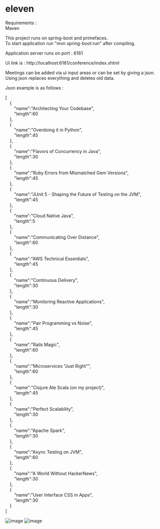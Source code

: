 # eleven


Requirements :  
  Maven
  
This project runs on spring-boot and primefaces.   
To start application run  "mvn spring-boot:run" after compiling.  

Application server runs on port : 6161  

Ui link is : http://localhost:6161/conference/index.xhtml  

Meetings can be added via ui input areas or can be set by giving a json. Using json replaces everything and deletes old data.   

Json example is as follows :

[  
&emsp;{  
&emsp;&emsp;"name":"Architecting Your Codebase",  
&emsp;&emsp;"length":60  
&emsp;},  
&emsp;{  
&emsp;&emsp;"name":"Overdoing it in Python",  
&emsp;&emsp;"length":45  
&emsp;},  
&emsp;{  
&emsp;&emsp;"name":"Flavors of Concurrency in Java",  
&emsp;&emsp;"length":30  
&emsp;},  
&emsp;{  
&emsp;&emsp;"name":"Ruby Errors from Mismatched Gem Versions",  
&emsp;&emsp;"length":45  
&emsp;},  
&emsp;{  
&emsp;&emsp;"name":"JUnit 5 - Shaping the Future of Testing on the JVM",  
&emsp;&emsp;"length":45  
&emsp;},  
&emsp;{  
&emsp;&emsp;"name":"Cloud Native Java",  
&emsp;&emsp;"length":5  
&emsp;},  
&emsp;{  
&emsp;&emsp;"name":"Communicating Over Distance",  
&emsp;&emsp;"length":60  
&emsp;},  
&emsp;{  
&emsp;&emsp;"name":"AWS Technical Essentials",  
&emsp;&emsp;"length":45  
&emsp;},  
&emsp;{  
&emsp;&emsp;"name":"Continuous Delivery",  
&emsp;&emsp;"length":30  
&emsp;},  
&emsp;{  
&emsp;&emsp;"name":"Monitoring Reactive Applications",  
&emsp;&emsp;"length":30  
&emsp;},  
&emsp;{  
&emsp;&emsp;"name":"Pair Programming vs Noise",  
&emsp;&emsp;"length":45  
&emsp;},  
&emsp;{  
&emsp;&emsp;"name":"Rails Magic",  
&emsp;&emsp;"length":60  
&emsp;},  
&emsp;{  
&emsp;&emsp;"name":"Microservices \"Just Right\"",  
&emsp;&emsp;"length":60  
&emsp;},  
&emsp;{  
&emsp;&emsp;"name":"Clojure Ate Scala (on my project)",  
&emsp;&emsp;"length":45  
&emsp;},  
&emsp;{  
&emsp;&emsp;"name":"Perfect Scalability",  
&emsp;&emsp;"length":30  
&emsp;},  
&emsp;{  
&emsp;&emsp;"name":"Apache Spark",  
&emsp;&emsp;"length":30  
&emsp;},  
&emsp;{  
&emsp;&emsp;"name":"Async Testing on JVM",  
&emsp;&emsp;"length":60  
&emsp;},  
&emsp;{  
&emsp;&emsp;"name":"A World Without HackerNews",  
&emsp;&emsp;"length":30  
&emsp;},  
&emsp;{  
&emsp;&emsp;"name":"User Interface CSS in Apps",  
&emsp;&emsp;"length":30  
&emsp;}  
]  

![image](https://user-images.githubusercontent.com/100146804/156263429-67c88bca-a085-4681-a21d-72de7de4151f.png)
![image](https://user-images.githubusercontent.com/100146804/156263463-36c8fd46-1540-4d5a-8ecf-ad869d4fb119.png)
